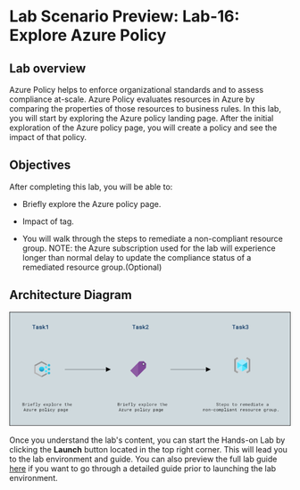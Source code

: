 # Lab Scenario Preview: Lab-16: Explore Azure Policy

## Lab overview

Azure Policy helps to enforce organizational standards and to assess compliance at-scale. Azure Policy evaluates resources in Azure by comparing the properties of those resources to business rules. In this lab, you will start by exploring the Azure policy landing page. After the initial exploration of the Azure policy page, you will create a policy and see the impact of that policy.

## Objectives

After completing this lab, you will be able to:

- Briefly explore the Azure policy page.

- Impact of tag.

-  You will walk through the steps to remediate a non-compliant resource group. NOTE: the Azure subscription used for the lab will experience longer than normal delay to update the compliance status of a remediated resource group.(Optional)

## Architecture Diagram

![](../images/preview16.png)

Once you understand the lab's content, you can start the Hands-on Lab by clicking the **Launch** button located in the top right corner. This will lead you to the lab environment and guide. You can also preview the full lab guide [here](https://experience.cloudlabs.ai/#/labguidepreview/3b9f8604-b20c-4ebd-a9a7-09d37946cefd) if you want to go through a detailed guide prior to launching the lab environment.

